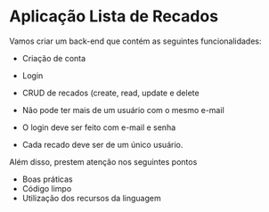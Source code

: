 # Aplicação Lista de Recados

Vamos criar um back-end que contém
as seguintes funcionalidades:

- Criação de conta
- Login
- CRUD de recados (create, read, update e delete

- Não pode ter mais de um usuário com o mesmo e-mail
- O login deve ser feito com e-mail e senha
- Cada recado deve ser de um único usuário.

Além disso, prestem atenção nos seguintes pontos

- Boas práticas
- Código limpo
- Utilização dos recursos da linguagem